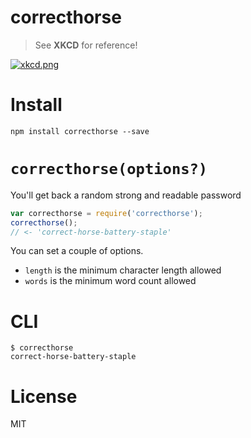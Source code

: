 # correcthorse

> See **XKCD** for reference!

[![xkcd.png][1]][2]

# Install

```shell
npm install correcthorse --save
```

# `correcthorse(options?)`

You'll get back a random strong and readable password

```js
var correcthorse = require('correcthorse');
correcthorse();
// <- 'correct-horse-battery-staple'
```

You can set a couple of options.

- `length` is the minimum character length allowed
- `words` is the minimum word count allowed

# CLI

```shell
$ correcthorse
correct-horse-battery-staple
```

# License

MIT

[1]: http://imgs.xkcd.com/comics/password_strength.png
[2]: http://xkcd.com/936/
